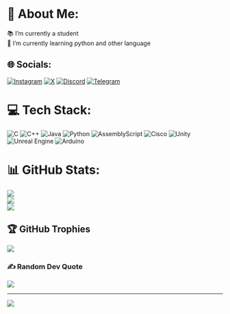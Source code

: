 # 💫 About Me:
📚 I’m currently a student<br>🌱 I’m currently learning python and other language


## 🌐 Socials:
[![Instagram](https://img.shields.io/badge/Instagram-%23E4405F.svg?style=for-the-badge&logo=Instagram&logoColor=white)](https://instagram.com/samuele.debona)  [![X](https://img.shields.io/badge/X-%23000000.svg?style=for-the-badge&logo=X&logoColor=white)](https://x.com/ScimmiaDiMare)  [![Discord](https://img.shields.io/badge/Discord-%237289DA.svg?style=for-the-badge&logo=discord&logoColor=white)](https://discord.com/users/byfybyny)  [![Telegram](https://img.shields.io/badge/Telegram-2CA5E0?style=for-the-badge&logo=telegram&logoColor=white)](https://t.me/byfybyny)



# 💻 Tech Stack:
![C](https://img.shields.io/badge/c-%2300599C.svg?style=for-the-badge&logo=c&logoColor=white)  ![C++](https://img.shields.io/badge/C++-%2300599C.svg?style=for-the-badge&logo=c%2B%2B&logoColor=white)  ![Java](https://img.shields.io/badge/java-%23ED8B00.svg?style=for-the-badge&logo=openjdk&logoColor=white)  ![Python](https://img.shields.io/badge/python-3670A0?style=for-the-badge&logo=python&logoColor=ffdd54)  ![AssemblyScript](https://img.shields.io/badge/assembly%20script-%23000000.svg?style=for-the-badge&logo=assemblyscript&logoColor=white)  ![Cisco](https://img.shields.io/badge/cisco-%23049fd9.svg?style=for-the-badge&logo=cisco&logoColor=black)  ![Unity](https://img.shields.io/badge/unity-%23000000.svg?style=for-the-badge&logo=unity&logoColor=white)  ![Unreal Engine](https://img.shields.io/badge/unrealengine-%23313131.svg?style=for-the-badge&logo=unrealengine&logoColor=white)  ![Arduino](https://img.shields.io/badge/-Arduino-00979D?style=for-the-badge&logo=Arduino&logoColor=white)
# 📊 GitHub Stats:
![](https://github-readme-stats.vercel.app/api?username=byfybyny&theme=dark&hide_border=false&include_all_commits=false&count_private=false)<br/>
![](https://github-readme-streak-stats.herokuapp.com/?user=byfybyny&theme=dark&hide_border=false)<br/>
![](https://github-readme-stats.vercel.app/api/top-langs/?username=byfybyny&theme=dark&hide_border=false&include_all_commits=false&count_private=false&layout=compact)

## 🏆 GitHub Trophies
![](https://github-profile-trophy.vercel.app/?username=byfybyny&theme=radical&no-frame=false&no-bg=true&margin-w=4)

### ✍️ Random Dev Quote
![](https://quotes-github-readme.vercel.app/api?type=vetical&theme=merko)

---
[![](https://visitcount.itsvg.in/api?id=byfybyny&icon=0&color=0)](https://visitcount.itsvg.in)

<!-- Proudly created with GPRM ( https://gprm.itsvg.in ) -->
